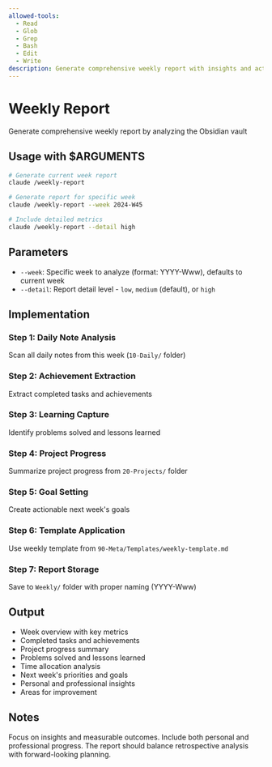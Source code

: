 ```yaml
---
allowed-tools:
  - Read
  - Glob
  - Grep
  - Bash
  - Edit
  - Write
description: Generate comprehensive weekly report with insights and actionable goals
---
```


# Weekly Report

Generate comprehensive weekly report by analyzing the Obsidian vault

## Usage with $ARGUMENTS

```bash
# Generate current week report
claude /weekly-report

# Generate report for specific week
claude /weekly-report --week 2024-W45

# Include detailed metrics
claude /weekly-report --detail high
```

## Parameters

- `--week`: Specific week to analyze (format: YYYY-Www), defaults to current week
- `--detail`: Report detail level - `low`, `medium` (default), or `high`

## Implementation

### Step 1: Daily Note Analysis
Scan all daily notes from this week (`10-Daily/` folder)

### Step 2: Achievement Extraction
Extract completed tasks and achievements

### Step 3: Learning Capture
Identify problems solved and lessons learned

### Step 4: Project Progress
Summarize project progress from `20-Projects/` folder

### Step 5: Goal Setting
Create actionable next week's goals

### Step 6: Template Application
Use weekly template from `90-Meta/Templates/weekly-template.md`

### Step 7: Report Storage
Save to `Weekly/` folder with proper naming (YYYY-Www)

## Output

- Week overview with key metrics
- Completed tasks and achievements
- Project progress summary
- Problems solved and lessons learned
- Time allocation analysis
- Next week's priorities and goals
- Personal and professional insights
- Areas for improvement

## Notes

Focus on insights and measurable outcomes. Include both personal and professional progress. The report should balance retrospective analysis with forward-looking planning.